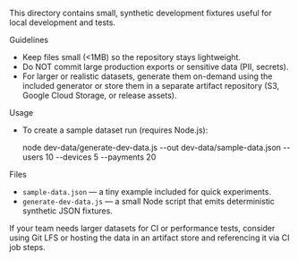 This directory contains small, synthetic development fixtures useful for local development and tests.

Guidelines
- Keep files small (<1MB) so the repository stays lightweight.
- Do NOT commit large production exports or sensitive data (PII, secrets).
- For larger or realistic datasets, generate them on-demand using the included generator or store them in a separate artifact repository (S3, Google Cloud Storage, or release assets).

Usage
- To create a sample dataset run (requires Node.js):

  node dev-data/generate-dev-data.js --out dev-data/sample-data.json --users 10 --devices 5 --payments 20

Files
- `sample-data.json` — a tiny example included for quick experiments.
- `generate-dev-data.js` — a small Node script that emits deterministic synthetic JSON fixtures.

If your team needs larger datasets for CI or performance tests, consider using Git LFS or hosting the data in an artifact store and referencing it via CI job steps.
